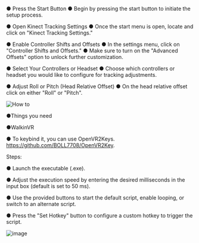● Press the Start Button
  ● Begin by pressing the start button to initiate the setup process.

● Open Kinect Tracking Settings
  ● Once the start menu is open, locate and click on "Kinect Tracking Settings."

● Enable Controller Shifts and Offsets
  ● In the settings menu, click on "Controller Shifts and Offsets."
  ● Make sure to turn on the "Advanced Offsets" option to unlock further customization.

● Select Your Controllers or Headset
  ● Choose which controllers or headset you would like to configure for tracking adjustments.

● Adjust Roll or Pitch (Head Relative Offset)
  ● On the head relative offset click on either "Roll" or "Pitch".

![How to](https://github.com/user-attachments/assets/679c2ae8-f984-4577-a6e4-ffff17b51f38)







●Things you need

 ●WalkinVR

● To keybind it, you can use OpenVR2Keys. https://github.com/BOLL7708/OpenVR2Key.

Steps:

● Launch the executable (.exe).

● Adjust the execution speed by entering the desired milliseconds in the input box (default is set to 50 ms).

● Use the provided buttons to start the default script, enable looping, or switch to an alternate script.

● Press the "Set Hotkey" button to configure a custom hotkey to trigger the script.

![image](https://github.com/user-attachments/assets/871846fe-1e84-4cf7-aedb-d22e0936f055)




